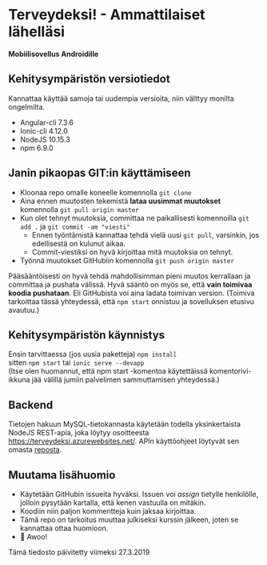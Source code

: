 # Terveydeksi! - Ammattilaiset lähelläsi
**Mobiilisovellus Androidille**

## Kehitysympäristön versiotiedot
Kannattaa käyttää samoja tai uudempia versioita, niin välttyy monilta ongelmilta.

* Angular-cli 7.3.6
* Ionic-cli 4.12.0
* NodeJS 10.15.3
* npm 6.9.0

## Janin pikaopas GIT:in käyttämiseen
* Kloonaa repo omalle koneelle komennolla `git clone`
* Aina ennen muutosten tekemistä **lataa uusimmat muutokset** komennolla `git pull origin master`
* Kun olet tehnyt muutoksia, committaa ne paikallisesti komennoilla `git add .` ja `git commit -am "viesti"`
  * Ennen työntämistä kannattaa tehdä vielä uusi `git pull`, varsinkin, jos edellisestä on kulunut aikaa.
  * Commit-viestiksi on hyvä kirjoittaa mitä muutoksia on tehnyt.
* Työnnä muutokset GitHubiin komennolla `git push origin master`

Pääsääntöisesti on hyvä tehdä mahdollisimman pieni muutos kerrallaan ja committaa ja pushata välissä. Hyvä sääntö on myös se, että
**vain toimivaa koodia pushataan**. Eli GitHubista voi aina ladata toimivan version. (Toimiva tarkoittaa tässä yhteydessä, että
`npm start` onnistuu ja sovelluksen etusivu avautuu.)

## Kehitysympäristön käynnistys
Ensin tarvittaessa (jos uusia paketteja) `npm install`  
sitten `npm start` tai `ionic serve --devapp`  
(Itse olen huomannut, että npm start -komentoa käytettäissä komentorivi-ikkuna jää välillä jumiin palvelimen sammuttamisen yhteydessä.)

## Backend
Tietojen hakuun MySQL-tietokannasta käytetään todella yksinkertaista NodeJS REST-apia, joka löytyy osoitteesta https://terveydeksi.azurewebsites.net/. APIn käyttöohjeet löytyvät sen omasta [reposta](https://github.com/ojaha065/terveydeksiBackend).

## Muutama lisähuomio
* Käytetään GitHubin issueita hyväksi. Issuen voi _assign_ tietylle henkilölle, jolloin pysytään kartalla, että kenen vastuulla on
mitäkin.
* Koodiin niin paljon kommentteja kuin jaksaa kirjoittaa.
* Tämä repo on tarkoitus muuttaa julkiseksi kurssin jälkeen, joten se kannattaa ottaa huomioon.
* 🐺 Awoo!

Tämä tiedosto päivitetty viimeksi 27.3.2019
